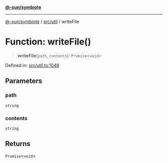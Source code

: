 [**@-xun/symbiote**](../../../README.md)

***

[@-xun/symbiote](../../../README.md) / [src/util](../README.md) / writeFile

# Function: writeFile()

> **writeFile**(`path`, `contents`): `Promise`\<`void`\>

Defined in: [src/util.ts:1049](https://github.com/Xunnamius/symbiote/blob/f5dbcf226533401d9fc449ad30ae068d637c3138/src/util.ts#L1049)

## Parameters

### path

`string`

### contents

`string`

## Returns

`Promise`\<`void`\>
